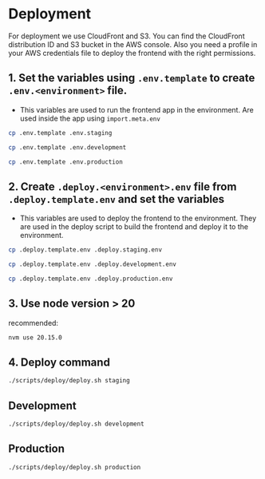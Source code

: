 # Deployment

For deployment we use CloudFront and S3.
You can find the CloudFront distribution ID and S3 bucket in the AWS console.
Also you need a profile in your AWS credentials file to deploy the frontend with the right permissions.

## 1. Set the variables using `.env.template` to create `.env.<environment>` file.

- This variables are used to run the frontend app in the environment. Are used inside the app using `import.meta.env`

```bash
cp .env.template .env.staging
```

```bash
cp .env.template .env.development
```

```bash
cp .env.template .env.production
```

## 2. Create `.deploy.<environment>.env` file from `.deploy.template.env` and set the variables

- This variables are used to deploy the frontend to the environment. They are used in the deploy script to build the frontend and deploy it to the environment.

```bash
cp .deploy.template.env .deploy.staging.env
```

```bash
cp .deploy.template.env .deploy.development.env
```

```bash
cp .deploy.template.env .deploy.production.env
```

## 3. Use node version > 20

recommended:

```bash
nvm use 20.15.0
```

## 4. Deploy command

```bash
./scripts/deploy/deploy.sh staging
```

## Development

```bash
./scripts/deploy/deploy.sh development
```

## Production

```bash
./scripts/deploy/deploy.sh production
```
